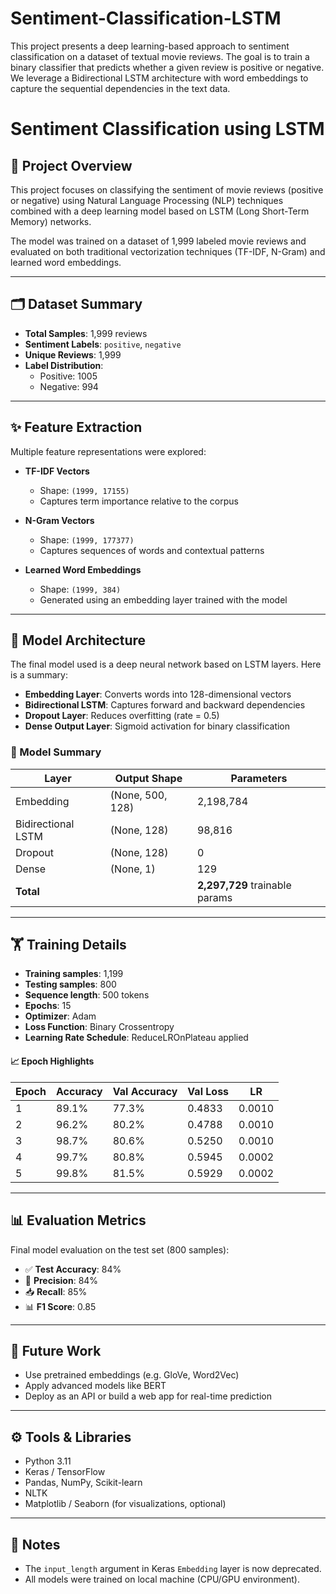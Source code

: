 # Sentiment-Classification-LSTM
This project presents a deep learning-based approach to sentiment classification on a dataset of textual movie reviews. The goal is to train a binary classifier that predicts whether a given review is positive or negative.  We leverage a Bidirectional LSTM architecture with word embeddings to capture the sequential dependencies in the text data.
# Sentiment Classification using LSTM

## 🧠 Project Overview

This project focuses on classifying the sentiment of movie reviews (positive or negative) using Natural Language Processing (NLP) techniques combined with a deep learning model based on LSTM (Long Short-Term Memory) networks.

The model was trained on a dataset of 1,999 labeled movie reviews and evaluated on both traditional vectorization techniques (TF-IDF, N-Gram) and learned word embeddings.

---

## 🗂️ Dataset Summary

- **Total Samples**: 1,999 reviews  
- **Sentiment Labels**: `positive`, `negative`  
- **Unique Reviews**: 1,999  
- **Label Distribution**:  
  - Positive: 1005  
  - Negative: 994  

---

## ✨ Feature Extraction

Multiple feature representations were explored:

- **TF-IDF Vectors**  
  - Shape: `(1999, 17155)`  
  - Captures term importance relative to the corpus  

- **N-Gram Vectors**  
  - Shape: `(1999, 177377)`  
  - Captures sequences of words and contextual patterns  

- **Learned Word Embeddings**  
  - Shape: `(1999, 384)`  
  - Generated using an embedding layer trained with the model  

---

## 🧠 Model Architecture

The final model used is a deep neural network based on LSTM layers. Here is a summary:

- **Embedding Layer**: Converts words into 128-dimensional vectors  
- **Bidirectional LSTM**: Captures forward and backward dependencies  
- **Dropout Layer**: Reduces overfitting (rate = 0.5)  
- **Dense Output Layer**: Sigmoid activation for binary classification

### 🔧 Model Summary

| Layer              | Output Shape     | Parameters |
|--------------------|------------------|------------|
| Embedding          | (None, 500, 128) | 2,198,784  |
| Bidirectional LSTM | (None, 128)      | 98,816     |
| Dropout            | (None, 128)      | 0          |
| Dense              | (None, 1)        | 129        |
| **Total**          |                  | **2,297,729** trainable params |

---

## 🏋️ Training Details

- **Training samples**: 1,199  
- **Testing samples**: 800  
- **Sequence length**: 500 tokens  
- **Epochs**: 15  
- **Optimizer**: Adam  
- **Loss Function**: Binary Crossentropy  
- **Learning Rate Schedule**: ReduceLROnPlateau applied

#### 📈 Epoch Highlights

| Epoch | Accuracy | Val Accuracy | Val Loss | LR       |
|-------|----------|--------------|----------|----------|
| 1     | 89.1%    | 77.3%        | 0.4833   | 0.0010   |
| 2     | 96.2%    | 80.2%        | 0.4788   | 0.0010   |
| 3     | 98.7%    | 80.6%        | 0.5250   | 0.0010   |
| 4     | 99.7%    | 80.8%        | 0.5945   | 0.0002   |
| 5     | 99.8%    | 81.5%        | 0.5929   | 0.0002   |

---

## 📊 Evaluation Metrics

Final model evaluation on the test set (800 samples):

- ✅ **Test Accuracy**: 84%
- 🎯 **Precision**: 84%
- 📥 **Recall**: 85%
- 📊 **F1 Score**: 0.85

---

## 🔮 Future Work

- Use pretrained embeddings (e.g. GloVe, Word2Vec)
- Apply advanced models like BERT
- Deploy as an API or build a web app for real-time prediction

---

## ⚙️ Tools & Libraries

- Python 3.11
- Keras / TensorFlow
- Pandas, NumPy, Scikit-learn
- NLTK
- Matplotlib / Seaborn (for visualizations, optional)

---

## 📌 Notes

- The `input_length` argument in Keras `Embedding` layer is now deprecated.
- All models were trained on local machine (CPU/GPU environment).
